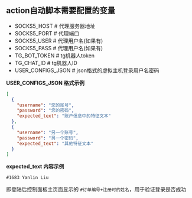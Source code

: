 ## action自动脚本需要配置的变量

- SOCKS5_HOST  # 代理服务器地址
- SOCKS5_PORT  # 代理端口
- SOCKS5_USER  # 代理用户名(如果有)
- SOCKS5_PASS  # 代理用户名(如果有)
- TG_BOT_TOKEN  # tg机器人token
- TG_CHAT_ID  # tg机器人ID
- USER_CONFIGS_JSON  # json格式的虚拟主机登录用户名密码

**USER_CONFIGS_JSON 格式示例**

```json
[
  {
    "username": "您的账号",
    "password": "您的密码",
    "expected_text": "账户信息中的特征文本"
  },
  {
    "username": "另一个账号",
    "password": "另一个密码",
    "expected_text": "其他特征文本"
  }
]
```

**expected_text 内容示例**

`#1683 Yanlin Liu`

即登陆后控制面板主页面显示的 `#订单编号+注册时的姓名`，用于验证登录是否成功
